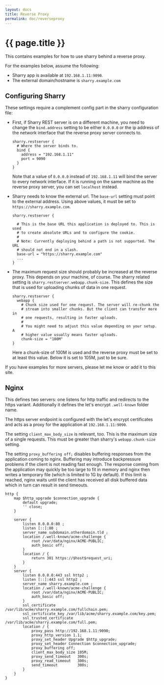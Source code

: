 ```yaml
---
layout: docs
title: Reverse Proxy
permalink: doc/reverseproxy
---
```


# {{ page.title }}

This contains examples for how to use sharry behind a reverse proxy.

For the examples below, assume the following:

- Sharry app is available at `192.168.1.11:9090`.
- The external domain/hostname is `sharry.example.com`

## Configuring Sharry

These settings require a complement config part in the sharry
configuration file:

- First, if Sharry REST server is on a different machine, you need to
  change the `bind.address` setting to be either `0.0.0.0` or the ip
  address of the network interface that the reverse proxy server
  connects to.

  ```
  sharry.restserver {
    # Where the server binds to.
    bind {
      address = "192.168.1.11"
      port = 9090
    }
  }
  ```

  Note that a value of `0.0.0.0` instead of `192.168.1.11` will bind
  the server to every network interface. If it is running on the same
  machine as the reverse proxy server, you can set `localhost`
  instead.
- Sharry needs to know the external url. The `base-url` setting must
  point to the external address. Using above values, it must be set to
  `https://sharry.example.com`.

  ```
  sharry.restserver {

    # This is the base URL this application is deployed to. This is used
    # to create absolute URLs and to configure the cookie.
    #
    # Note: Currently deploying behind a path is not supported. The URL
    # should not end in a slash.
    base-url = "https://sharry.example.com"
    ...
  }
  ```
- The maximum request size should probably be increased at the reverse
  proxy. This depends on your machine, of course. The sharry related
  setting is `sharry.restserver.webapp.chunk-size`. This defines the
  size that is used for uploading chunks of data in one request.

  ```
  sharry.restserver {
    webapp {
      # Chunk size used for one request. The server will re-chunk the
      # stream into smaller chunks. But the client can transfer more in
      # one requests, resulting in faster uploads.
      #
      # You might need to adjust this value depending on your setup. A
      # higher value usually means faster uploads.
      chunk-size = "100M"
  }
  ```

  Here a chunk-size of 100M is used and the reverse proxy must be set
  to at least this value. Below it is set to 105M, just to be sure.


If you have examples for more servers, please let me know or add it to
this site.

## Nginx

This defines two servers: one listens for http traffic and redirects
to the https variant. Additionally it defines the let's encrypt
`.well-known` folder name.

The https server endpoint is configured with the let's encrypt
certificates and acts as a proxy for the application at
`192.168.1.11:9090`.

The setting `client_max_body_size` is relevant, too. This is the
maximum size of a single requests. This must be greater than sharry's
`webapp.chunk-size` setting.

The setting `proxy_buffering off;` disables buffering responses from
the application coming to nginx. Buffering may introduce backpressure
problems if the client is not reading fast enough. The response coming
from the application may quickly be too large to fit in memory and
nginx then writes a temporary file (which is limited to 1G by
default). If this limit is reached, nginx waits until the client has
received all disk buffered data which in turn can result in send
timeouts.


```
http {
    map $http_upgrade $connection_upgrade {
        default upgrade;
        '' close;
    }

    server {
        listen 0.0.0.0:80 ;
        listen [::]:80 ;
        server_name subdomain.otherdomain.tld ;
        location /.well-known/acme-challenge {
            root /var/data/nginx/ACME-PUBLIC;
            auth_basic off;
        }
        location / {
            return 301 https://$host$request_uri;
        }
    }
    server {
        listen 0.0.0.0:443 ssl http2 ;
        listen [::]:443 ssl http2 ;
        server_name sharry.example.com ;
        location /.well-known/acme-challenge {
            root /var/data/nginx/ACME-PUBLIC;
            auth_basic off;
        }
        ssl_certificate /var/lib/acme/sharry.example.com/fullchain.pem;
        ssl_certificate_key /var/lib/acme/sharry.example.com/key.pem;
        ssl_trusted_certificate /var/lib/acme/sharry.example.com/full.pem;
        location / {
            proxy_pass http://192.168.1.11:9090;
            proxy_http_version 1.1;
            proxy_set_header Upgrade $http_upgrade;
            proxy_set_header Connection $connection_upgrade;
            proxy_buffering off;
            client_max_body_size 105M;
            proxy_send_timeout   300s;
            proxy_read_timeout   300s;
            send_timeout         300s;
        }
    }
}
```

